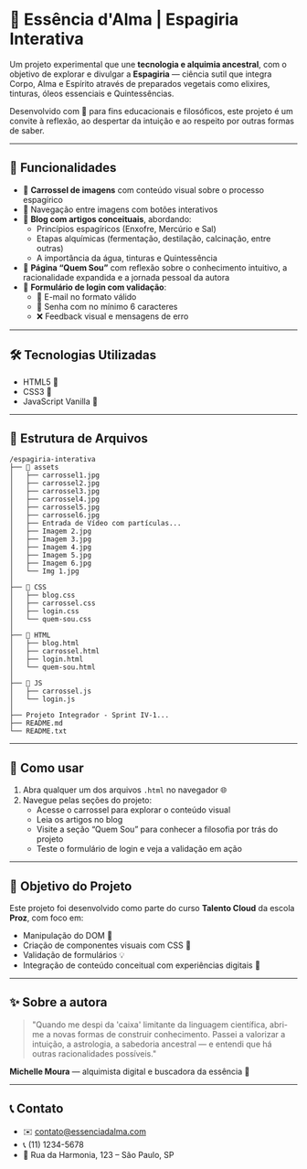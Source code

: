 
# 🌿 Essência d'Alma | Espagiria Interativa

Um projeto experimental que une **tecnologia e alquimia ancestral**, com o objetivo de explorar e divulgar a **Espagiria** — ciência sutil que integra Corpo, Alma e Espírito através de preparados vegetais como elixires, tinturas, óleos essenciais e Quintessências.

Desenvolvido com 💜 para fins educacionais e filosóficos, este projeto é um convite à reflexão, ao despertar da intuição e ao respeito por outras formas de saber.

---

## 🚀 Funcionalidades

- 📸 **Carrossel de imagens** com conteúdo visual sobre o processo espagírico
- 🔄 Navegação entre imagens com botões interativos
- 🧠 **Blog com artigos conceituais**, abordando:
  - Princípios espagíricos (Enxofre, Mercúrio e Sal)
  - Etapas alquímicas (fermentação, destilação, calcinação, entre outras)
  - A importância da água, tinturas e Quintessência
- 👤 **Página “Quem Sou”** com reflexão sobre o conhecimento intuitivo, a racionalidade expandida e a jornada pessoal da autora
- 🔐 **Formulário de login com validação**:
  - 📧 E-mail no formato válido
  - 🔑 Senha com no mínimo 6 caracteres
  - ❌ Feedback visual e mensagens de erro

---

## 🛠️ Tecnologias Utilizadas

- HTML5 🧱
- CSS3 🎨
- JavaScript Vanilla 🍦

---

## 📂 Estrutura de Arquivos

```
/espagiria-interativa
├── 📁 assets
│   ├── carrossel1.jpg
│   ├── carrossel2.jpg
│   ├── carrossel3.jpg
│   ├── carrossel4.jpg
│   ├── carrossel5.jpg
│   ├── carrossel6.jpg
│   ├── Entrada de Vídeo com partículas...
│   ├── Imagem 2.jpg
│   ├── Imagem 3.jpg
│   ├── Imagem 4.jpg
│   ├── Imagem 5.jpg
│   ├── Imagem 6.jpg
│   └── Img 1.jpg
│
├── 📁 CSS
│   ├── blog.css
│   ├── carrossel.css
│   ├── login.css
│   └── quem-sou.css
│
├── 📁 HTML
│   ├── blog.html
│   ├── carrossel.html
│   ├── login.html
│   └── quem-sou.html
│
├── 📁 JS
│   ├── carrossel.js
│   └── login.js
│
├── Projeto Integrador - Sprint IV-1...
├── README.md
└── README.txt
```

---

## 🧠 Como usar

1. Abra qualquer um dos arquivos `.html` no navegador 🌐
2. Navegue pelas seções do projeto:
   - Acesse o carrossel para explorar o conteúdo visual
   - Leia os artigos no blog
   - Visite a seção “Quem Sou” para conhecer a filosofia por trás do projeto
   - Teste o formulário de login e veja a validação em ação

---

## 🎯 Objetivo do Projeto

Este projeto foi desenvolvido como parte do curso **Talento Cloud** da escola **Proz**, com foco em:

- Manipulação do DOM 🧩
- Criação de componentes visuais com CSS 🌈
- Validação de formulários 💡
- Integração de conteúdo conceitual com experiências digitais 🌟

---

## ✨ Sobre a autora

> "Quando me despi da 'caixa' limitante da linguagem científica, abri-me a novas formas de construir conhecimento. Passei a valorizar a intuição, a astrologia, a sabedoria ancestral — e entendi que há outras racionalidades possíveis."

**Michelle Moura** — alquimista digital e buscadora da essência 💜

---

## 📞 Contato

- ✉️ contato@essenciadalma.com  
- 📞 (11) 1234-5678  
- 📍 Rua da Harmonia, 123 – São Paulo, SP
